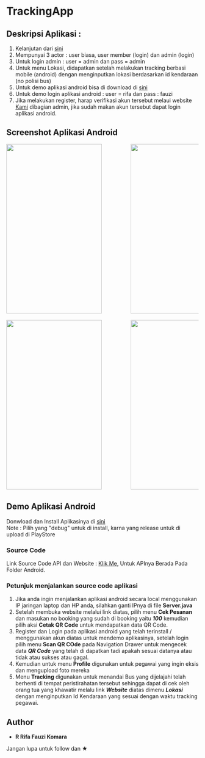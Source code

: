 # TrackingApp

## Deskripsi Aplikasi :
1.  Kelanjutan dari <a href="https://github.com/rrifafauzikomara/BookingTicketWebBasedV.2">sini</a>
2.  Mempunyai 3 actor : user biasa, user member (login) dan admin (login)
3.  Untuk login admin : user = admin dan pass = admin
4.  Untuk menu Lokasi, didapatkan setelah melakukan tracking berbasi mobile (android) dengan menginputkan lokasi berdasarkan id kendaraan (no polisi bus)
5.  Untuk demo aplikasi android bisa di download di <a href="https://drive.google.com/open?id=18y97hdUn3PcDtWGa0ia4rhgtlrdo24Jd">sini</a>
6.  Untuk demo login aplikasi android : user = rifa dan pass : fauzi
7.  Jika melakukan register, harap verifikasi akun tersebut melaui website <a href="http://r-fauzi.xyz">Kami</a> dibagian admin, jika sudah makan akun tersebut dapat login aplikasi android.

## Screenshot Aplikasi Android
<pre>
<img src="Screenshot_2018-02-14-13-55-10.png" width="250" height="444">         <img src="Screenshot_2018-02-14-13-55-30.png" width="250" height="444">         <img src="Screenshot_2018-02-14-13-55-38.png" width="250" height="444">         <img src="Screenshot_2018-02-14-13-55-52.png" width="250" height="444">         <img src="Screenshot_2018-02-14-13-55-59.png" width="250" height="444">         <img src="Screenshot_2018-02-14-13-56-08.png" width="250" height="444">
</pre>

<pre>
<img src="Screenshot_2018-02-14-13-56-16.png" width="250" height="444">         <img src="Screenshot_2018-02-14-13-56-32.png" width="250" height="444">         <img src="Screenshot_2018-02-14-13-56-49.png" width="250" height="444">         <img src="Screenshot_2018-02-14-13-56-58.png" width="250" height="444">         <img src="Screenshot_2018-02-14-13-57-08.png" width="250" height="444">
</pre>

## Demo Aplikasi Android
Donwload dan Install Aplikasinya di <a href="https://drive.google.com/open?id=18y97hdUn3PcDtWGa0ia4rhgtlrdo24Jd">sini</a>
<br>Note : Pilih yang "debug" untuk di install, karna yang release untuk di upload di PlayStore

### Source Code
Link Source Code API dan Website : <a href="https://github.com/rrifafauzikomara/BookingTicketWebBasedV.2">Klik Me,</a> Untuk APInya Berada Pada Folder Android.

### Petunjuk menjalankan source code aplikasi
1. Jika anda ingin menjalankan aplikasi android secara local menggunakan IP jaringan laptop dan HP anda, silahkan ganti IPnya di file **Server.java**
2. Setelah membuka website melalui link diatas, pilih menu **Cek Pesanan** dan masukan no booking yang sudah di booking yaitu ***100*** kemudian pilih aksi **Cetak QR Code** untuk mendapatkan data QR Code.
3. Register dan Login pada aplikasi android yang telah terinstall / menggunakan akun diatas untuk mendemo aplikasinya, setelah login pilih menu **Scan QR COde** pada Navigation Drawer untuk mengecek data ***QR Code*** yang telah di dapatkan tadi apakah sesuai datanya atau tidak atau sukses atau gagal.
4. Kemudian untuk menu **Profile** digunakan untuk pegawai yang ingin eksis dan mengupload foto mereka
5. Menu **Tracking** digunakan untuk menandai Bus yang dijelajahi telah berhenti di tempat peristirahatan tersebut sehingga dapat di cek oleh orang tua yang khawatir melalu link ***Website*** diatas dimenu ***Lokasi*** dengan menginputkan Id Kendaraan yang sesuai dengan waktu tracking pegawai.

## Author

* **R Rifa Fauzi Komara**

Jangan lupa untuk follow dan ★
